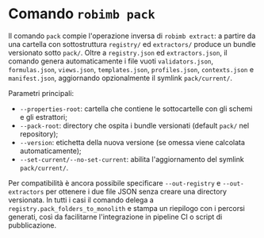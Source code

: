 # Comando `robimb pack`

Il comando `pack` compie l'operazione inversa di `robimb extract`: a partire da una cartella con sottostruttura `registry/` ed `extractors/` produce un bundle versionato sotto `pack/`. Oltre a `registry.json` ed `extractors.json`, il comando genera automaticamente i file vuoti `validators.json`, `formulas.json`, `views.json`, `templates.json`, `profiles.json`, `contexts.json` e `manifest.json`, aggiornando opzionalmente il symlink `pack/current/`.

Parametri principali:

- `--properties-root`: cartella che contiene le sottocartelle con gli schemi e gli estrattori;
- `--pack-root`: directory che ospita i bundle versionati (default `pack/` nel repository);
- `--version`: etichetta della nuova versione (se omessa viene calcolata automaticamente);
- `--set-current/--no-set-current`: abilita l'aggiornamento del symlink `pack/current/`.

Per compatibilità è ancora possibile specificare `--out-registry` e `--out-extractors` per ottenere i due file JSON senza creare una directory versionata. In tutti i casi il comando delega a `registry.pack_folders_to_monolith` e stampa un riepilogo con i percorsi generati, così da facilitarne l'integrazione in pipeline CI o script di pubblicazione.
